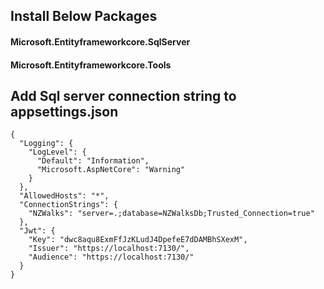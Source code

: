 
## Install Below Packages
#### Microsoft.Entityframeworkcore.SqlServer
#### Microsoft.Entityframeworkcore.Tools

## Add Sql server connection string to appsettings.json

```
{
  "Logging": {
    "LogLevel": {
      "Default": "Information",
      "Microsoft.AspNetCore": "Warning"
    }
  },
  "AllowedHosts": "*",
  "ConnectionStrings": {
    "NZWalks": "server=.;database=NZWalksDb;Trusted_Connection=true"
  },
  "Jwt": {
    "Key": "dwc8aqu8ExmFfJzKLudJ4DpefeE7dDAMBhSXexM",
    "Issuer": "https://localhost:7130/",
    "Audience": "https://localhost:7130/"
  }
}
```
